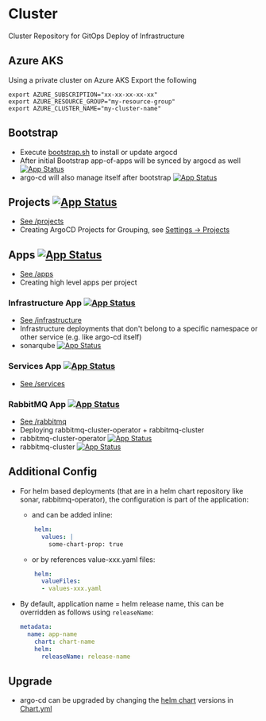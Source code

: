 # Cluster
Cluster Repository for GitOps Deploy of Infrastructure 

## Azure AKS
Using a private cluster on Azure AKS
Export the following
```shell
export AZURE_SUBSCRIPTION="xx-xx-xx-xx-xx"
export AZURE_RESOURCE_GROUP="my-resource-group"
export AZURE_CLUSTER_NAME="my-cluster-name"
```

## Bootstrap
- Execute [bootstrap.sh](bootstrap/bootstrap.sh) to install or update argocd
- After initial Bootstrap app-of-apps will be synced by argocd as well [![App Status](https://argocd.robert-wiesner.de/api/badge?name=app-of-apps&revision=true)](https://argocd.robert-wiesner.de/applications/app-of-apps)
- argo-cd will also manage itself after bootstrap [![App Status](https://argocd.robert-wiesner.de/api/badge?name=argo-cd&revision=true)](https://argocd.robert-wiesner.de/applications/argo-cd)

## Projects [![App Status](https://argocd.robert-wiesner.de/api/badge?name=projects&revision=true)](https://argocd.robert-wiesner.de/applications/projects)
- [See /projects](./projects)
- Creating ArgoCD Projects for Grouping, see [Settings -> Projects](https://argocd.robert-wiesner.de/settings/projects)

## Apps [![App Status](https://argocd.robert-wiesner.de/api/badge?name=apps&revision=true)](https://argocd.robert-wiesner.de/applications/apps)
- [See /apps](./apps)
- Creating high level apps per project
 
### Infrastructure App [![App Status](https://argocd.robert-wiesner.de/api/badge?name=infrastructure&revision=true)](https://argocd.robert-wiesner.de/applications/infrastructure)
- [See /infrastructure](./infrastructure)
- Infrastructure deployments that don't belong to a specific namespace or other service (e.g. like argo-cd itself)
- sonarqube [![App Status](https://argocd.robert-wiesner.de/api/badge?name=sonar&revision=true)](https://argocd.robert-wiesner.de/applications/sonar)

### Services App [![App Status](https://argocd.robert-wiesner.de/api/badge?name=services&revision=true)](https://argocd.robert-wiesner.de/applications/services)
- [See /services](./services)

### RabbitMQ App [![App Status](https://argocd.robert-wiesner.de/api/badge?name=rabbitmq-app&revision=true)](https://argocd.robert-wiesner.de/applications/rabbitmq-app)
- [See /rabbitmq](./rabbitmq)
- Deploying rabbitmq-cluster-operator + rabbitmq-cluster
- rabbitmq-cluster-operator [![App Status](https://argocd.robert-wiesner.de/api/badge?name=rabbitmq-cluster-operator&revision=true)](https://argocd.robert-wiesner.de/applications/rabbitmq-cluster-operator)
- rabbitmq-cluster [![App Status](https://argocd.robert-wiesner.de/api/badge?name=rabbitmq-cluster&revision=true)](https://argocd.robert-wiesner.de/applications/rabbitmq-cluster)


## Additional Config
- For helm based deployments (that are in a helm chart repository like sonar, rabbitmq-operator), the configuration is part of the application:
  - and can be added inline:
  ```yaml
      helm:
        values: |
          some-chart-prop: true
  ```
  - or by references value-xxx.yaml files:
  ```yaml
      helm:
        valueFiles:
        - values-xxx.yaml
  ```

- By default, application name = helm release name, this can be overridden as follows using `releaseName`:
  ```yaml
  metadata:
    name: app-name
      chart: chart-name
      helm:
        releaseName: release-name
  ```
## Upgrade
- argo-cd can be upgraded by changing the [helm chart](https://artifacthub.io/packages/helm/argo/argo-cd) versions in [Chart.yml](./bootstrap/argo-cd/Chart.yaml)